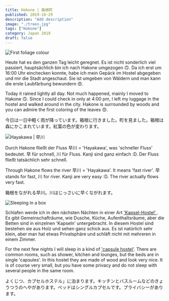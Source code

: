 ```yaml
---
title: Hakone | 箱根町
published: 2019-10-29
description: "Add description"
image: "./trees.jpg"
tags: ["Hakone"]
category: Japan 2019
draft: false
---
```


![First foliage colour](./trees.jpg)

Heute hat es den ganzen Tag leicht geregnet. Es ist nicht sonderlich viel passiert, hauptsächlich bin ich nach Hakone umgezogen 🙃. 
Da ich erst um 16:00 Uhr einchecken konnte, habe ich mein Gepäck im Hostel abgegeben und mir die Stadt angeschaut. Sie ist umgeben von Wäldern und man kann die
 erste Laubfärbung bewundern 😍. 

Today it rained lightly all day. Not much happened, mainly I moved to Hakone 🙃. Since I could check in only at 4:00 pm, I left my luggage in the hostel and 
walked around in the city. Hakone is surrounded by woods and you can admire the first coloring of the leaves 😍.

今日は一日中軽く雨が降っています。箱根に行きました。町を見ました。箱根は森にかこまれています。紅葉の色が変わります。

![Hayakawa | 早川](./kawa.jpg)

Durch Hakone fließt der Fluss 早川 = 'Hayakawa', was 'schneller Fluss' bedeutet. 早 für schnell,
川 für Fluss. Kanji sind ganz einfach :D. Der Fluss fließt tatsächlich sehr schnell.

Through Hakone flows the river 早川 = 'Hayakawa'. It means 'fast river'. 早 stands for fast,
川 for river. Kanji are very easy :D. The river actually flows very fast.

箱根をながれる早川。川はじっさいに早くながれます。

![Sleeping in a box](./beds.jpg)

Schlafen werde ich in den nächsten Nächten in einer Art 
<a href="https://www.guesthouseazito.com/de-de/rooms/capsule-room-with-double-bed-annex" target="_blank" rel="noopener noreferrer">'Kapsel-Hostel'
</a>. Es gibt Gemeinschafträume, wie Dusche, Küche, Aufenthaltsräume, aber die Betten sind in einzelnen 'Kapseln' untergebracht. In diesem Hostel sind 
bestehen sie aus Holz und sehen ganz schick aus. Es ist natürlich sehr klein, aber man hat etwas Privatsphäre und schläft nicht mit mehreren in einem Zimmer. 

For the next few nights I will sleep in a kind of 
<a href="https://www.guesthouseazito.com/de-de/rooms/capsule-room-with-double-bed-annex" target="_blank" rel="noopener noreferrer">'capsule hostel'</a>. 
There are common rooms, such as shower, kitchen and lounges, but the beds are in single 'capsules'. In this hostel they are made of wood and look very nice. 
It is of course very small, but you have some privacy and do not sleep with several people in the same room.

よくじつ、カプセルホステル」に泊まります。キッチンとバスルームなどのきょうつうのへやがあります。ベッドはシングルカプセルです。プライバシーがあります。





